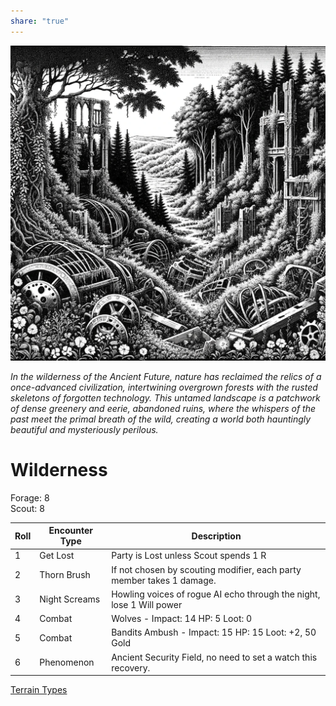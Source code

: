 ```yaml
---  
share: "true"  
---  
```

  
  
![Pasted image 20240126175236](./Pasted%20image%2020240126175236.png)  
  
*In the wilderness of the Ancient Future, nature has reclaimed the relics of a once-advanced civilization, intertwining overgrown forests with the rusted skeletons of forgotten technology. This untamed landscape is a patchwork of dense greenery and eerie, abandoned ruins, where the whispers of the past meet the primal breath of the wild, creating a world both hauntingly beautiful and mysteriously perilous.*  
  
# Wilderness  
  
Forage: 8  
Scout: 8  
  
| Roll | Encounter Type | Description |  
| ---- | ---- | ---- |  
| 1 | Get Lost | Party is Lost unless Scout spends 1 R |  
| 2 | Thorn Brush | If not chosen by scouting modifier, each party member takes 1 damage. |  
| 3 | Night Screams | Howling voices of rogue AI echo through the night, lose 1 Will power |  
| 4 | Combat | Wolves - Impact: 14 HP: 5 Loot: 0 |  
| 5 | Combat | Bandits Ambush - Impact: 15 HP: 15 Loot: +2, 50 Gold |  
| 6 | Phenomenon | Ancient Security Field, no need to set a watch this recovery. |  
  
[Terrain Types](./Terrain%20Types.html)